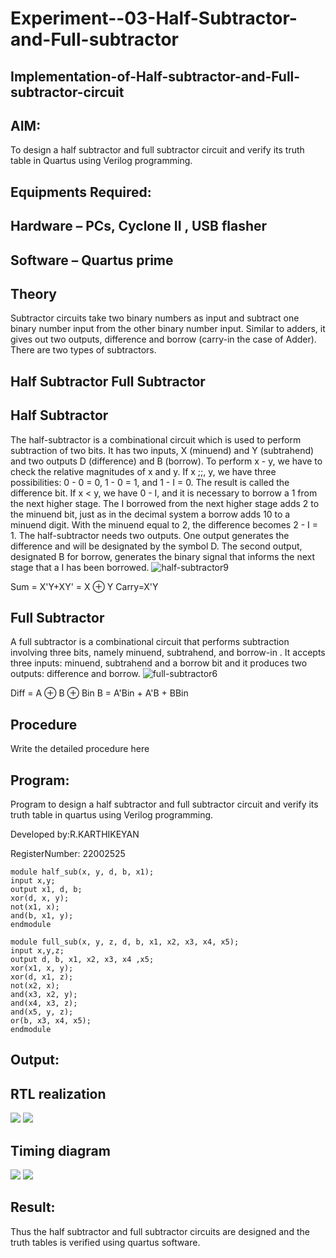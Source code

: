 # Experiment--03-Half-Subtractor-and-Full-subtractor
## Implementation-of-Half-subtractor-and-Full-subtractor-circuit
## AIM:
To design a half subtractor and full subtractor circuit and verify its truth table in Quartus using Verilog programming.

## Equipments Required:
## Hardware – PCs, Cyclone II , USB flasher
## Software – Quartus prime
## Theory
Subtractor circuits take two binary numbers as input and subtract one binary number input from the other binary number input. Similar to adders, it gives out two outputs, difference and borrow (carry-in the case of Adder). There are two types of subtractors.

## Half Subtractor Full Subtractor
## Half Subtractor
The half-subtractor is a combinational circuit which is used to perform subtraction of two bits. It has two inputs, X (minuend) and Y (subtrahend) and two outputs D (difference) and B (borrow). To perform x - y, we have to check the relative magnitudes of x and y. If x ;;, y, we have three possibilities: 0 - 0 = 0, 1 - 0 = 1, and 1 - I = 0. The result is called the difference bit. If x < y, we have 0 - I, and it is necessary to borrow a 1 from the next higher stage. The I borrowed from the next higher stage adds 2 to the minuend bit, just as in the decimal system a borrow adds 10 to a minuend digit. With the minuend equal to 2, the difference becomes 2 - I = 1. The half-subtractor needs two outputs. One output generates the difference and will be designated by the symbol D. The second output, designated B for borrow, generates the binary signal that informs the next stage that a I has been borrowed.
![half-subtractor9](https://user-images.githubusercontent.com/36288975/166112538-58c3bc7c-ee5d-4e6a-ac8d-8e8328efe27a.png)


Sum = X'Y+XY' = X ⊕ Y
Carry=X'Y

## Full Subtractor
A full subtractor is a combinational circuit that performs subtraction involving three bits, namely minuend, subtrahend, and borrow-in . It accepts three inputs: minuend, subtrahend and a borrow bit and it produces two outputs: difference and borrow. 
![full-subtractor6](https://user-images.githubusercontent.com/36288975/166112541-24c68359-3de8-4674-ae22-8272ffc385ed.png)


Diff = A ⊕ B ⊕ Bin B = A'Bin + A'B + BBin

## Procedure



Write the detailed procedure here 


## Program:

Program to design a half subtractor and full subtractor circuit and verify its truth table in quartus using Verilog programming.

Developed by:R.KARTHIKEYAN 

RegisterNumber: 22002525 

```
module half_sub(x, y, d, b, x1);
input x,y;
output x1, d, b;
xor(d, x, y);
not(x1, x);
and(b, x1, y);
endmodule

``` 
```
module full_sub(x, y, z, d, b, x1, x2, x3, x4, x5);
input x,y,z;
output d, b, x1, x2, x3, x4 ,x5;
xor(x1, x, y);
xor(d, x1, z);
not(x2, x);
and(x3, x2, y);
and(x4, x3, z);
and(x5, y, z);
or(b, x3, x4, x5);
endmodule

````

## Output:

##  RTL realization
![](hs1.png)
![](fs1.png)



## Timing diagram 
![](hs2.png)
![](fs2.png)

## Result:
Thus the half subtractor and full subtractor circuits are designed and the truth tables is verified using quartus software.
